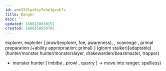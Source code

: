 ```yaml
---
id: anm333lpx9sy7ohe1gvuk7v
title: Ranger
desc: ''
updated: 1686158630151
created: 1686158550765
---
```


explorer, exploiter
  [ prowl(explorer, foe, awareness),
  , scavenge
  , primal preparation (+ability appropriation: primal)
  ] \(gloom stalker)[adaptable]
(hunter/monster hunter/monsterslayer, drakewarden/beastmaster, trapper)

- monster hunter
  [ imbibe
  , prowl
  , quarry
  ] -> move into ranger; spellless)